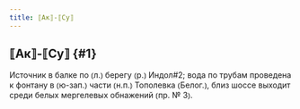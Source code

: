 ```yaml
---
title: ⟦Ак⟧-⟦Су⟧
---
```

## ⟦Ак⟧-⟦Су⟧ {#1}

Источник в балке по ⦅л.⦆ берегу ⦅р.⦆ Индол#2; вода по трубам проведена к фонтану в ⦅ю-зап.⦆ части ⦅н.п.⦆ Тополевка ⦅Белог.⦆, близ шоссе выходит среди белых мергелевых обнажений ⦅пр. № 3⦆.
